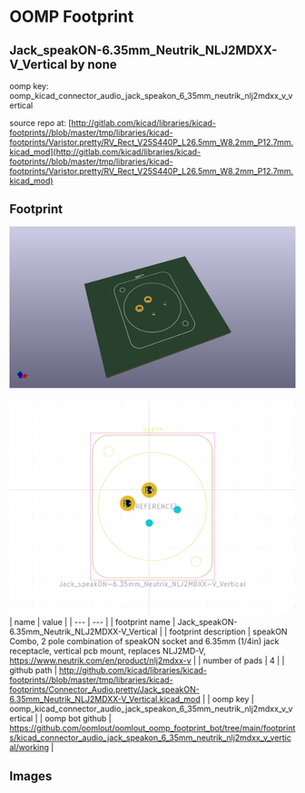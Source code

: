 # OOMP Footprint  
## Jack_speakON-6.35mm_Neutrik_NLJ2MDXX-V_Vertical  by none  
  
oomp key: oomp_kicad_connector_audio_jack_speakon_6_35mm_neutrik_nlj2mdxx_v_vertical  
  
source repo at: [http://gitlab.com/kicad/libraries/kicad-footprints//blob/master/tmp/libraries/kicad-footprints/Varistor.pretty/RV_Rect_V25S440P_L26.5mm_W8.2mm_P12.7mm.kicad_mod](http://gitlab.com/kicad/libraries/kicad-footprints//blob/master/tmp/libraries/kicad-footprints/Varistor.pretty/RV_Rect_V25S440P_L26.5mm_W8.2mm_P12.7mm.kicad_mod)  
## Footprint  
  
[![working_kicad_pcb_3d.png](working_kicad_pcb_3d_600.png)](working_kicad_pcb_3d.png)  
  
[![working.png](working_600.png)](working.png)  
| name | value | 
| --- | --- | 
| footprint name | Jack_speakON-6.35mm_Neutrik_NLJ2MDXX-V_Vertical | 
| footprint description | speakON Combo, 2 pole combination of speakON socket and 6.35mm (1/4in) jack receptacle, vertical pcb mount, replaces NLJ2MD-V, https://www.neutrik.com/en/product/nlj2mdxx-v | 
| number of pads | 4 | 
| github path | http://github.com/kicad/libraries/kicad-footprints//blob/master/tmp/libraries/kicad-footprints/Connector_Audio.pretty/Jack_speakON-6.35mm_Neutrik_NLJ2MDXX-V_Vertical.kicad_mod | 
| oomp key | oomp_kicad_connector_audio_jack_speakon_6_35mm_neutrik_nlj2mdxx_v_vertical | 
| oomp bot github | https://github.com/oomlout/oomlout_oomp_footprint_bot/tree/main/footprints/kicad_connector_audio_jack_speakon_6_35mm_neutrik_nlj2mdxx_v_vertical/working | 
## Images  

